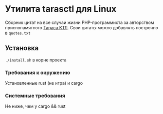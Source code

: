 # Утилита tarasctl для Linux
Сборник цитат на все случаи жизни PHP-программиста за авторством приснопамятного [Тараса КТЛ](https://ktlkwo.wordpress.com/).
Свои цитаты можно добавлять построчно в `quotes.txt`

## Установка
`./install.sh` в корне проекта

### Требования к окружению
Установленные rust (не игра) и cargo

### Системные требования
Не ниже, чем у cargo && rust